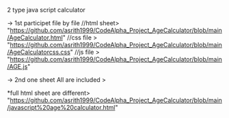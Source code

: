 2 type java script calculator 

-> 1st participet file by file 
//html sheet> "https://github.com/asrith1999/CodeAlpha_Project_AgeCalculator/blob/main/AgeCalculator.html"
//css file > "https://github.com/asrith1999/CodeAlpha_Project_AgeCalculator/blob/main/AgeCalculatorcss.css"
    //js file > "https://github.com/asrith1999/CodeAlpha_Project_AgeCalculator/blob/main/AGE.js"

-> 2nd one sheet All are included > 

   *full html sheet are different>  "https://github.com/asrith1999/CodeAlpha_Project_AgeCalculator/blob/main/javascript%20age%20calculator.html"
